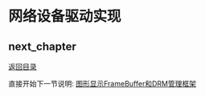 # 网络设备驱动实现

## next_chapter

[返回目录](../README.md)

直接开始下一节说明: [图形显示FrameBuffer和DRM管理框架](./ch03-24.fb_frame.md)
